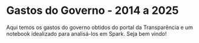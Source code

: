 # Gastos do Governo - 2014 a 2025
Aqui temos os gastos do governo obtidos do portal da Transparência e um notebook idealizado para analisá-los em Spark. Seja bem vindo!
